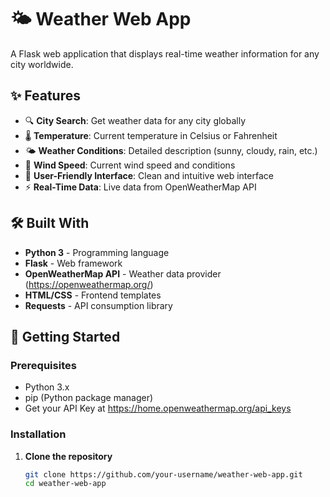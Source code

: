 # 🌤️ Weather Web App

A Flask web application that displays real-time weather information for any city worldwide.

## ✨ Features

- 🔍 **City Search**: Get weather data for any city globally
- 🌡️ **Temperature**: Current temperature in Celsius or Fahrenheit
- 🌤️ **Weather Conditions**: Detailed description (sunny, cloudy, rain, etc.)
- 💨 **Wind Speed**: Current wind speed and conditions
- 🎨 **User-Friendly Interface**: Clean and intuitive web interface
- ⚡ **Real-Time Data**: Live data from OpenWeatherMap API

## 🛠️ Built With

- **Python 3** - Programming language
- **Flask** - Web framework
- **OpenWeatherMap API** - Weather data provider (https://openweathermap.org/)
- **HTML/CSS** - Frontend templates
- **Requests** - API consumption library

## 🚀 Getting Started

### Prerequisites

- Python 3.x
- pip (Python package manager)
- Get your API Key at https://home.openweathermap.org/api_keys

### Installation

1. **Clone the repository**
   ```bash
   git clone https://github.com/your-username/weather-web-app.git
   cd weather-web-app
